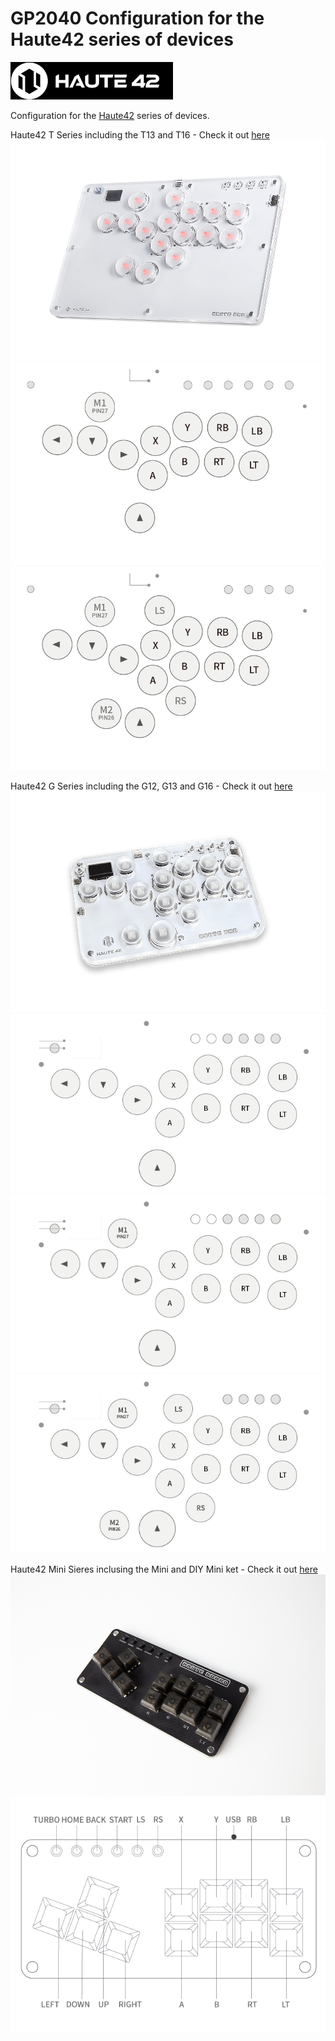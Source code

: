 # GP2040 Configuration for the Haute42 series of devices

![Haute42 Logo](https://github.com/OpenStickCommunity/GP2040-CE/blob/main/configs/Haute42/assets/Haute42_logo.png)

Configuration for the [Haute42](https://haute42.com/) series of devices.  

Haute42 T Series including the T13 and T16 - Check it out [here](https://haute42.com/haute-pad-t-series/)
![Haute42 T Series](assets/Haute42_T_series.png)
![Haute42 T13](https://github.com/OpenStickCommunity/GP2040-CE/blob/main/configs/Haute42/assets/Haute42_T13.png)
![Haute42 T13](https://github.com/OpenStickCommunity/GP2040-CE/blob/main/configs/Haute42/assets/Haute42_T16.png)

Haute42 G Series including the G12, G13 and G16 - Check it out [here](https://haute42.com/haute-pad-g-series/)
![Haute42 G Series](assets/Haute42_G_series.png)
![Haute42 G12](https://github.com/OpenStickCommunity/GP2040-CE/blob/main/configs/Haute42/assets/Haute42_G12.png)
![Haute42 G13](https://github.com/OpenStickCommunity/GP2040-CE/blob/main/configs/Haute42/assets/Haute42_G13.png)
![Haute42 G16](https://github.com/OpenStickCommunity/GP2040-CE/blob/main/configs/Haute42/assets/Haute42_G16.png)

Haute42 Mini Sieres inclusing the Mini and DIY Mini ket - Check it out [here](https://haute42.com/haute-board-mini/)
![Haute42 Mini Series](https://github.com/OpenStickCommunity/GP2040-CE/blob/main/configs/Haute42/assets/Haute42_Mini_series.png)
![Haute42 Mini](https://github.com/OpenStickCommunity/GP2040-CE/blob/main/configs/Haute42/assets/Haute42_Mini.png)
